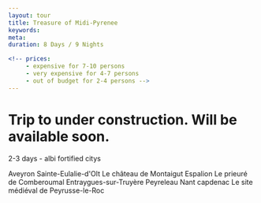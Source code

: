 ```yaml
---
layout: tour
title: Treasure of Midi-Pyrenee 
keywords:  
meta: 
duration: 8 Days / 9 Nights

<!-- prices: 
     - expensive for 7-10 persons
     - very expensive for 4-7 persons
     - out of budget for 2-4 persons -->
---
```


# Trip to under construction. Will be available soon.

2-3 days - albi fortified citys



Aveyron
  Sainte-Eulalie-d'Olt
  Le château de Montaigut
  Espalion
  Le prieuré de Comberoumal
  Entraygues-sur-Truyère
  Peyreleau
  Nant
  capdenac
  Le site médiéval de Peyrusse-le-Roc



  
